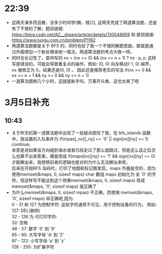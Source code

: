 # 22:39
* 这两天课多而且散，没多少时间学(懒，借口), 这两天完成了两道算法题，还是有了不错的了解，题目链接: https://blog.csdn.net/AC__dream/article/details/130048959 和 题目链接: https://www.luogu.com.cn/problem/P1162
* 两道算法题都是关于 BFS 的，同时也给了我一个不错的解题思路，那就是通过外围增加一个新处理来统一情况，两道算法题的考点大致一样。
* 同时也长记性了，耍帅写的 nx = (nx >= 0) && (nx <= n + 1) ? nx : p_x;  这样写是错误的，可能会导致重复点的操作，例如: (0, 0) 向左移动(-1, 0) 越界， nx 被修正为 0，结果还是(0, 0) 。 因此还是推荐老实的写法 if(nx >= 0 && nx <= n + 1 && ny >= 0 && ny <= n + 1)
* 一道算法题刷几个小时，这就是新手吗，万事开头难，这也太爽了吧
  
# 3月5日补充
## 10:43
* 关于昨天的第一道算法题中出现了一些疑点困住了我，在 bfs_islands 函数中，我设置的入队条件为 if(mpas[_nx][_ny] == '0' || sign[nx][ny] == 1) continue;  <br> 本意是说如果该方向碰到海水或者已经走过了那么就跳过，但是这么该之后怎么也算不出来答案，硬是改成 if(maps[nx][ny] == '1' && sign[nx][ny] == 0) 才能解出来，我想想前者的逻辑也是对的为什么无法解出来呢，<br> 后来在开始BFS 岛屿时，打印了地图和标记图发现，maps 外圈是空的，因为使用memset(&maps, 0, sizeof maps) char 数组 maps 初始化为 全 '0' 的字符，但这样写不能达到这个效果memset(&maps, 0, sizeof maps) 改成 memset(&maps, '0', sizeof maps) 就正确了
* 为什么memset(&maps, 0, sizeof mpas) 不正确，而使用 memset(&maps, '0', sizeof maps) 却正确呢,因为: 
<br> 0 - 31 和 127 为控制字符: 这些字符通常不可见，用于控制设备的行为。 例如: 127: DEL(删除)
<br> 32 - 126 为 可打印字符:
<br> 32: 空格
<br> 48 - 57: 数字 '0' 到 '9' 
<br> 65 - 90: 大写字母 'A' 到 'Z'
<br> 97 - 122: 小写字母 'a' 到 'z'
<br> 128 - 255: 为扩展字符